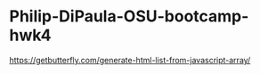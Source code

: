 # Philip-DiPaula-OSU-bootcamp-hwk4


https://getbutterfly.com/generate-html-list-from-javascript-array/